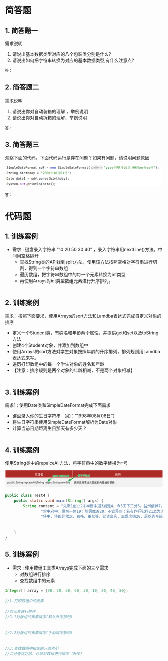 # 简答题

## 1. 简答题一

需求说明 

1. 请说出基本数据类型对应的八个包装类分别是什么? 
2. 请说出如何把字符串转换为对应的基本数据类型,有什么注意点? 

```java
答：
```



## 2. 简答题二

需求说明 

1. 请说出你对自动装箱的理解 ，举例说明
2. 请说出你对自动拆箱的理解，举例说明

```
答：
```



## 3. 简答题三

观察下面的代码，下面代码运行是存在问题？如果有问题，请说明问题原因

![1646569436026](assets/1646569436026.png)

```java
答： 
```





# 代码题

## 1. 训练案例

- 需求 :  键盘录入字符串 "10 20 50 30 40" ，录入字符串用nextLine()方法。中间用空格隔开
  - 查找String类的API找到split方法，使用该方法按照空格对字符串进行切割，得到一个字符串数组
  - 遍历数组，把字符串数组中的每一个元素转换为int类型
  - 再使用Arrays对int类型数组元素进行升序排列。

```java

```



## 2. 训练案例

需求：按照下面要求，使用Arrays的sort方法和Lamdba表达式完成自定义对象的排序

- 定义一个Student类，有姓名和年龄两个属性，并提供get和set以及toString方法
- 创建4个Student对象，并添加到数组中
- 使用Arrays的sort方法对学生对象按照年龄的升序排列，排列规则用Lamdba表达式来写。 
- 遍历打印数组中的每一个学生对象的姓名和年龄
- 【注意：排序规则是两个对象的年龄相减，不是两个对象相减】

```java

```



## 3. 训练案例

需求1 :   使用Date类和SimpleDateFormat完成下面需求

- 键盘录入你的生日字符串 （如：”1998年08月08日“）
- 将生日字符串使用SimpleDateFormat解析为Date对象
- 计算当前日期距离生日那天有多少天？

```java

```



## 4. 训练案例

使用String类中的repalceAll方法，将字符串中的数字替换为`*`号

![1646995360989](assets/1646995360989.png)

```java
public class Test4 {
    public static void main(String[] args) {
        String content = "先帝1创业2未半而中道3崩殂4，今5天下三分6，益州疲弊7，此8诚危急存亡之秋也。然9侍卫之臣不懈于内，忠志之士忘身10于外者，盖追先帝之殊遇11，欲报之于陛下也。诚宜12开张圣听13，以光14先帝遗德，恢弘15志士之气，不宜妄自菲薄16，引喻失义17，以塞忠谏之路也18。\n" +
                "宫中府中，俱为一体19；陟罚臧否20，不宜异同：若有作奸犯科21及为忠善者22，宜付有司23论其刑赏24，以昭陛下平明之理25；不宜偏私26，使内外异法也27。\n" +
                "侍中、侍郎郭攸之、费祎、董允等，此皆良实，志虑忠纯28，是以先帝简拔以遗陛下29：愚以为宫中之事，事无大小，悉以咨之30，然后施行，必能裨补阙漏31，有所广益32。";

      
    }
}
```



## 5. 训练案例

* 需求 : 使用数组工具类Arrays完成下面的三个需求 
  * 对数组进行排序
  * 查找数组中的元素

```java
Integer[] array = {90, 70, 50, 60, 30, 10, 20, 40, 80};

//1.打印数组中的元素

//对元素进行排序
//2.1对数组的元素排序(默认升序排列)


//2.2对数组的元素排序(手动排序规则)


//3.查找数组中指定的元素索引
//二分查找之前，必须对数组进行排序（升序）

```



